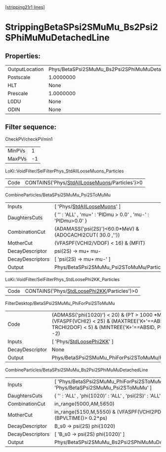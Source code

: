 [[stripping21r1 lines]](./stripping21r1-index)

# StrippingBetaSPsi2SMuMu_Bs2Psi2SPhiMuMuDetachedLine

## Properties:

|                |                                                           |
|----------------|-----------------------------------------------------------|
| OutputLocation | Phys/BetaSPsi2SMuMu_Bs2Psi2SPhiMuMuDetachedLine/Particles |
| Postscale      | 1.0000000                                                 |
| HLT            | None                                                      |
| Prescale       | 1.0000000                                                 |
| L0DU           | None                                                      |
| ODIN           | None                                                      |

## Filter sequence:

CheckPV/checkPVmin1

|        |     |
|--------|-----|
| MinPVs | 1   |
| MaxPVs | -1  |

LoKi::VoidFilter/SelFilterPhys_StdAllLooseMuons_Particles

|      |                                                                                                    |
|------|----------------------------------------------------------------------------------------------------|
| Code | CONTAINS('Phys/[StdAllLooseMuons](./stripping21r1-commonparticles-stdallloosemuons)/Particles')\>0 |

CombineParticles/BetaSPsi2SMuMu_Psi2SToMuMu

|                  |                                                                                   |
|------------------|-----------------------------------------------------------------------------------|
| Inputs           | [ 'Phys/[StdAllLooseMuons](./stripping21r1-commonparticles-stdallloosemuons)' ] |
| DaughtersCuts    | { '' : 'ALL' , 'mu+' : 'PIDmu \> 0.0' , 'mu-' : 'PIDmu\>0.0' }                    |
| CombinationCut   | (ADAMASS('psi(2S)')\<60.0\*MeV) & (ADOCACHI2CUT( 30.0 ,''))                       |
| MotherCut        | (VFASPF(VCHI2/VDOF) \< 16) & (MFIT)                                               |
| DecayDescriptor  | psi(2S) -\> mu+ mu-                                                               |
| DecayDescriptors | [ 'psi(2S) -\> mu+ mu-' ]                                                       |
| Output           | Phys/BetaSPsi2SMuMu_Psi2SToMuMu/Particles                                         |

LoKi::VoidFilter/SelFilterPhys_StdLoosePhi2KK_Particles

|      |                                                                                                |
|------|------------------------------------------------------------------------------------------------|
| Code | CONTAINS('Phys/[StdLoosePhi2KK](./stripping21r1-commonparticles-stdloosephi2kk)/Particles')\>0 |

FilterDesktop/BetaSPsi2SMuMu_PhiForPsi2SToMuMu

|                 |                                                                                                                                                        |
|-----------------|--------------------------------------------------------------------------------------------------------------------------------------------------------|
| Code            | (ADMASS('phi(1020)') \< 20) & (PT \> 1000 \*MeV) & (VFASPF(VCHI2) \< 25) & (MAXTREE('K+'==ABSID, TRCHI2DOF) \< 5) & (MINTREE('K+'==ABSID, PIDK) \> -2) |
| Inputs          | [ 'Phys/[StdLoosePhi2KK](./stripping21r1-commonparticles-stdloosephi2kk)' ]                                                                          |
| DecayDescriptor | None                                                                                                                                                   |
| Output          | Phys/BetaSPsi2SMuMu_PhiForPsi2SToMuMu/Particles                                                                                                        |

CombineParticles/BetaSPsi2SMuMu_Bs2Psi2SPhiMuMuDetachedLine

|                  |                                                                                   |
|------------------|-----------------------------------------------------------------------------------|
| Inputs           | [ 'Phys/BetaSPsi2SMuMu_PhiForPsi2SToMuMu' , 'Phys/BetaSPsi2SMuMu_Psi2SToMuMu' ] |
| DaughtersCuts    | { '' : 'ALL' , 'phi(1020)' : 'ALL' , 'psi(2S)' : 'ALL' }                          |
| CombinationCut   | in_range(5000,AM,5650)                                                            |
| MotherCut        | in_range(5150,M,5550) & (VFASPF(VCHI2PDOF)\<20)& (BPVLTIME()\> 0.2\*ps)           |
| DecayDescriptor  | B_s0 -\> psi(2S) phi(1020)                                                        |
| DecayDescriptors | [ 'B_s0 -\> psi(2S) phi(1020)' ]                                                |
| Output           | Phys/BetaSPsi2SMuMu_Bs2Psi2SPhiMuMuDetachedLine/Particles                         |
